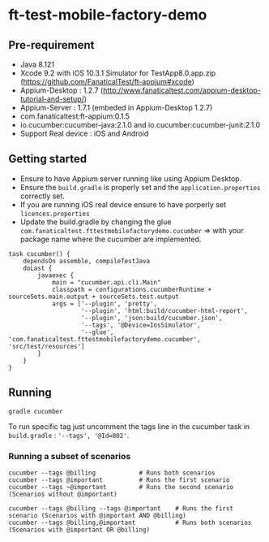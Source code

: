 # ft-test-mobile-factory-demo

## Pre-requirement
* Java 8.121
* Xcode 9.2 with iOS 10.3.1 Simulator for TestApp8.0.app.zip (https://github.com/FanaticalTest/ft-appium#xcode)
* Appium-Desktop : 1.2.7 (http://www.fanaticaltest.com/appium-desktop-tutorial-and-setup/)
* Appium-Server : 1.7.1 (embeded in Appium-Desktop 1.2.7)
* com.fanaticaltest:ft-appium:0.1.5
* io.cucumber:cucumber-java:2.1.0 and io.cucumber:cucumber-junit:2.1.0
* Support Real device : iOS and Android


## Getting started
* Ensure to have Appium server running like using Appium Desktop.
* Ensure the `build.gradle` is properly set and the `application.properties` correctly set.
* If you are running iOS real device ensure to have porperly set `licences.properties`
* Update the build.gradle by changing the glue 
`com.fanaticaltest.fttestmobilefactorydemo.cucumber` => with your package name where the cucumber are implemented.
```
task cucumber() {
	dependsOn assemble, compileTestJava
	doLast {
		javaexec {
			main = "cucumber.api.cli.Main"
			classpath = configurations.cucumberRuntime + sourceSets.main.output + sourceSets.test.output
			args = ['--plugin', 'pretty',
					'--plugin', 'html:build/cucumber-html-report',
					'--plugin', 'json:build/cucumber.json',
					'--tags', '@Device=IosSimulator',
					'--glue', 'com.fanaticaltest.fttestmobilefactorydemo.cucumber', 'src/test/resources']
		}
	}
}
```

## Running
```
gradle cucumber
```

To run specific tag just uncomment the tags line in the cucumber task in `build.gradle` : `'--tags', '@Id=002'`.

### Running a subset of scenarios
```
cucumber --tags @billing            # Runs both scenarios
cucumber --tags @important          # Runs the first scenario
cucumber --tags ~@important         # Runs the second scenario (Scenarios without @important)

cucumber --tags @billing --tags @important    # Runs the first scenario (Scenarios with @important AND @billing)
cucumber --tags @billing,@important           # Runs both scenarios (Scenarios with @important OR @billing)
```

